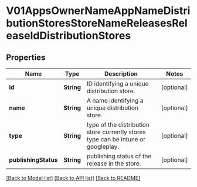 # V01AppsOwnerNameAppNameDistributionStoresStoreNameReleasesReleaseIdDistributionStores

## Properties
Name | Type | Description | Notes
------------ | ------------- | ------------- | -------------
**id** | **String** | ID identifying a unique distribution store. | [optional] 
**name** | **String** | A name identifying a unique distribution store. | [optional] 
**type** | **String** | type of the distribution store currently stores type can be intune or googleplay. | [optional] 
**publishingStatus** | **String** | publishing status of the release in the store. | [optional] 

[[Back to Model list]](../README.md#documentation-for-models) [[Back to API list]](../README.md#documentation-for-api-endpoints) [[Back to README]](../README.md)


